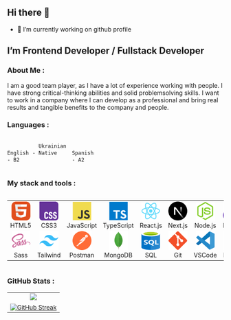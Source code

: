 ## Hi there 👋
- 🔭 I’m currently working on github profile
## I’m Frontend Developer / Fullstack Developer
### About Me :
I am a good team player, as I have a lot of experience working with people. I have strong critical-thinking abilities and solid problemsolving skills. I want to work in a company where I can develop as a professional and bring real results and tangible benefits to the company and people.

### Languages :

<div style="display: flex; align-items: flex-start; align: center">
<table  align="center">
  <tr>
    
      English - B2
        
  </tr>

  <tr> 
    
      Ukrainian - Native  
      
  </tr>
  
  <tr>
    
      Spanish - A2
        
  </tr>
</table>
</div>

### My stack and tools :

<div style="display: flex; align-items: flex-start; align: center">
<table align="center">
  <tr>
     <td align="center"  width="88">
         <img src="./images/01-html5.svg" alt="HTML5" width="44" height="44"/>
      <br>HTML5
    </td>
    <td align="center" width="88">
        <img src="./images/02-css3.svg" alt="CSS3" width="44" height="44"/>
      <br>CSS3
    </td>
<td align="center" width="88">
         <img src="./images/03-javascript.svg" alt="JS" width="44" height="44"/>
      <br>JavaScript
    </td>
    <td align="center" width="88">
        <img src="./images/04-typescript.svg" alt="TS" width="44" height="44"/>
      <br>TypeScript
    </td>
<!--     <td align="center" width="88">
        <img src="./images/05-python.svg" alt="Python" width="44" height="44"/>
      <br>Python
    </td> -->
    <td align="center" width="88">
        <img src="./images/06-react.svg" alt="React" width="44" height="44"/>
      <br>React.js
    </td>
    <td align="center" width="88">
        <img src="./images/07-nextjs.svg" alt="Next.js" width="44" height="44"/>
      <br>Next.js
    </td>
    <td align="center" width="88">
      <img src="./images/08-nodejs.svg" alt="Node.js" width="44" height="44"/>
      <br>Node.js
    </td>
    <td align="center" width="88">
        <img src="./images/13-redux.svg" alt="Redux" width="44" height="44"/>
      <br>Redux
    </td>
<!--         <td align="center" width="88">
       <img src="./images/09-sql.svg" alt="SQL" width="44" height="44"/>
      <br>SQL
      </td> -->
  </tr>
    <td align="center" width="88">
        <img src="./images/10-sass.svg" alt="Sass" width="44" height="44"/>
      <br>Sass
    </td>
<!--     <td align="center" width="88"> 
        <img src="./images/11-bem.svg" alt="Bem" width="44" height="44"/>
      <br>BEM
    </td> -->
    <td align="center"  width="88">
        <img src="./images/12-tailwind.svg" alt="Tailwind" width="44" height="44"/>
      <br>Tailwind
    </td>
<!--     <td align="center" width="88">
        <img src="./images/13-redux.svg" alt="Redux" width="44" height="44"/>
      <br>Redux
    </td> -->
      <td align="center" width="88">
        <img src="./images/14-postman.svg" alt="Postman" width="44" height="44"/>
      <br>Postman
    </td>
      </td>
      <td align="center" width="88">
        <img src="./images/15-mongodb.svg" alt="MongoDB" width="44" height="44"/>
      <br>MongoDB
     </td>
  </td>
       <td align="center" width="88">
        <img src="./images/09-sql.svg" alt="SQL" width="44" height="44"/>
       <br>SQL
      </td>
     <td align="center" width="88">
        <img src="./images/16-git.svg" alt="Git" width="44" height="44"/>
      <br>Git
    </td>
  <td align="center" width="88">
        <img src="./images/17-vscode.svg" alt="Visual Studio Code" width="44" height="44"/>
      <br>VSCode
     </td>
  <td align="center" width="88">
        <img src="./images/18-figma.svg" alt="Figma" width="44" height="44"/>
      <br>Figma
     </td>
</table>
</div>


### GitHub Stats :


<table align="center">
  <tr align="center">
  <td align="center">
  <img src="https://github-readme-stats.vercel.app/api/top-langs/?username=RomaSamkov&langs_count=8">
  </td>
  </tr>
  <tr >
  <td colspan=2 align="center">
  <a href="https://git.io/streak-stats"><img src="https://streak-stats.demolab.com?user=RomaSamkov" alt="GitHub Streak" /></a>
  </td>
  </tr>
</table>



